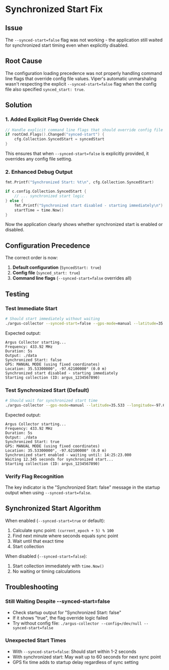 # Synchronized Start Fix

## Issue
The `--synced-start=false` flag was not working - the application still waited for synchronized start timing even when explicitly disabled.

## Root Cause
The configuration loading precedence was not properly handling command line flags that override config file values. Viper's automatic unmarshaling wasn't respecting the explicit `--synced-start=false` flag when the config file also specified `synced_start: true`.

## Solution

### 1. Added Explicit Flag Override Check
```go
// Handle explicit command line flags that should override config file
if rootCmd.Flags().Changed("synced-start") {
    cfg.Collection.SyncedStart = syncedStart
}
```

This ensures that when `--synced-start=false` is explicitly provided, it overrides any config file setting.

### 2. Enhanced Debug Output
```go
fmt.Printf("Synchronized Start: %t\n", cfg.Collection.SyncedStart)

if c.config.Collection.SyncedStart {
    // ... synchronized start logic
} else {
    fmt.Printf("Synchronized start disabled - starting immediately\n")
    startTime = time.Now()
}
```

Now the application clearly shows whether synchronized start is enabled or disabled.

## Configuration Precedence

The correct order is now:
1. **Default configuration** (`SyncedStart: true`)
2. **Config file** (`synced_start: true`)  
3. **Command line flags** (`--synced-start=false` overrides all)

## Testing

### Test Immediate Start
```bash
# Should start immediately without waiting
./argus-collector --synced-start=false --gps-mode=manual --latitude=35.533 --longitude=-97.621 --duration=5s
```

Expected output:
```
Argus Collector starting...
Frequency: 433.92 MHz
Duration: 5s
Output: ./data
Synchronized Start: false
GPS: MANUAL MODE (using fixed coordinates)
Location: 35.53300000°, -97.62100000° (0.0 m)
Synchronized start disabled - starting immediately
Starting collection (ID: argus_1234567890)
```

### Test Synchronized Start (Default)
```bash
# Should wait for synchronized start time
./argus-collector --gps-mode=manual --latitude=35.533 --longitude=-97.621 --duration=5s
```

Expected output:
```
Argus Collector starting...
Frequency: 433.92 MHz
Duration: 5s
Output: ./data
Synchronized Start: true
GPS: MANUAL MODE (using fixed coordinates)
Location: 35.53300000°, -97.62100000° (0.0 m)
Synchronized start enabled - waiting until: 14:25:23.000
Waiting 12.345 seconds for synchronized start...
Starting collection (ID: argus_1234567890)
```

### Verify Flag Recognition
The key indicator is the "Synchronized Start: false" message in the startup output when using `--synced-start=false`.

## Synchronized Start Algorithm

When enabled (`--synced-start=true` or default):
1. Calculate sync point: `(current_epoch + 5) % 100`
2. Find next minute where seconds equals sync point
3. Wait until that exact time
4. Start collection

When disabled (`--synced-start=false`):
1. Start collection immediately with `time.Now()`
2. No waiting or timing calculations

## Troubleshooting

### Still Waiting Despite --synced-start=false
- Check startup output for "Synchronized Start: false"
- If it shows "true", the flag override logic failed
- Try without config file: `./argus-collector --config=/dev/null --synced-start=false`

### Unexpected Start Times  
- With `--synced-start=false`: Should start within 1-2 seconds
- With synchronized start: May wait up to 60 seconds for next sync point
- GPS fix time adds to startup delay regardless of sync setting